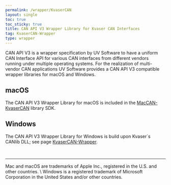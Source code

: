 ```yaml
---
permalink: /wrapper/KvaserCAN
layout: single
toc: true
toc_sticky: true
title: CAN API V3 Wrapper Library for Kvaser CAN Interfaces
tag: KvaserCAN-Wrapper
type: wrapper
---
```

CAN&nbsp;API&nbsp;V3 is a wrapper specification by UV&nbsp;Software to have a uniform CAN Interface API for various CAN interfaces from different vendors running under multiple operating systems.
For the realization of multi-vendor CAN applications UV&nbsp;Software provides a CAN&nbsp;API&nbsp;V3 compatible wrapper libraries for macOS and Windows.

## macOS

The CAN API V3 Wrapper Library for macOS is included in the [MacCAN-KvaserCAN](/drivers/KvaserCAN/) library SDK.

## Windows

The CAN API V3 Wrapper Library for Windows is build upon Kvaser´s CANlib DLL; see page [KvaserCAN-Wrapper](/wrapper/windows/KvaserCAN/).

<br/>
<hr/>
Mac and macOS are trademarks of Apple Inc., registered in the U.S. and other countries. \
Windows is a registered trademark of Microsoft Corporation in the United States and/or other countries.
